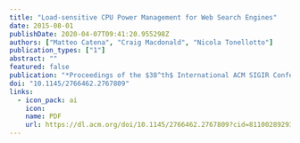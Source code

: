 ```yaml
---
title: "Load-sensitive CPU Power Management for Web Search Engines"
date: 2015-08-01
publishDate: 2020-04-07T09:41:20.955298Z
authors: ["Matteo Catena", "Craig Macdonald", "Nicola Tonellotto"]
publication_types: ["1"]
abstract: ""
featured: false
publication: "*Proceedings of the $38^th$ International ACM SIGIR Conference on Research and Development in Information Retrieval (SIGIR 2015)*"
doi: "10.1145/2766462.2767809"
links:
  - icon_pack: ai
    icon:
    name: PDF
    url: https://dl.acm.org/doi/10.1145/2766462.2767809?cid=81100289293
---
```

